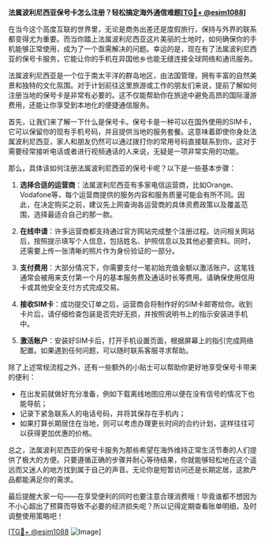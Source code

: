 **法属波利尼西亚保号卡怎么注册？轻松搞定海外通信难题[[TG💪+ @esim1088](https://t.me/s/esim1088)]**

在当今这个高度互联的世界里，无论是商务出差还是度假旅行，保持与外界的联系都变得尤为重要。而当你踏上法属波利尼西亚这片美丽的土地时，如何确保你的手机能够正常使用，成为了一个亟需解决的问题。幸运的是，现在有了法属波利尼西亚的保号卡服务，它能让你的手机在异国他乡也能无缝连接全球网络和通讯服务。

法属波利尼西亚是一个位于南太平洋的群岛地区，由法国管理，拥有丰富的自然美景和独特的文化氛围。对于计划前往这里旅游或工作的朋友们来说，提前了解如何注册当地的保号卡是非常有必要的。这不仅能帮助你在旅途中避免高昂的国际漫游费用，还能让你享受到本地化的便捷通信服务。

首先，让我们来了解一下什么是保号卡。保号卡是一种可以在国外使用的SIM卡，它可以保留你的现有手机号码，并且提供当地的服务套餐。这意味着即使你身处法属波利尼西亚，家人和朋友仍然可以通过拨打你的常用号码直接联系到你。这对于需要经常接听电话或者进行视频通话的人来说，无疑是一项非常实用的功能。

那么，具体该如何注册法属波利尼西亚的保号卡呢？以下是一些基本步骤：

1. **选择合适的运营商**：法属波利尼西亚有多家电信运营商，比如Orange、Vodafone等，每个运营商提供的服务内容和服务质量可能会有所不同。因此，在决定购买之前，建议先上网查询各运营商的具体资费政策以及覆盖范围，选择最适合自己的那一款。

2. **在线申请**：许多运营商都支持通过官方网站完成整个注册过程。访问相关网站后，按照提示填写个人信息，包括姓名、护照信息以及其他必要资料。同时，还需要上传一张清晰的照片作为身份验证的一部分。

3. **支付费用**：大部分情况下，你需要支付一笔初始充值金额以激活账户。这笔钱通常会被用来支付第一个月的基本服务费及通话时长等费用。请确保使用信用卡或其他安全支付方式完成交易。

4. **接收SIM卡**：成功提交订单之后，运营商会将制作好的SIM卡邮寄给你。收到卡片后，请仔细检查包装是否完好无损，并按照说明书上的指示安装进手机中。

5. **激活账户**：安装好SIM卡后，打开手机设置页面，根据屏幕上的指引完成网络配置。如果遇到任何问题，可以随时联系客服寻求帮助。

除了上述常规流程之外，还有一些额外的小贴士可以帮助你更好地享受保号卡带来的便利：

- 在出发前就做好充分准备，例如下载离线地图应用以便在没有信号的情况下也能导航；
- 记录下紧急联系人的电话号码，并将其保存在手机内；
- 如果打算长期居住在当地，则可以考虑办理更长时间的合约计划，这样往往可以获得更加优惠的价格。

总之，法属波利尼西亚的保号卡服务为那些希望在海外维持正常生活节奏的人们提供了极大的方便。只要遵循正确的步骤并耐心等待结果，你就能够轻松地在这个遥远而又迷人的地方找到属于自己的声音。无论你是短暂访问还是长期定居，这款产品都能满足你的需求。

最后提醒大家一句——在享受便利的同时也要注意合理消费哦！毕竟谁都不想因为不小心超出了预算而导致不必要的经济损失呢？所以记得定期查看账单明细，及时调整使用策略吧！

[[TG💪+ @esim1088](https://t.me/s/esim1088) ![Image](https://i.postimg.cc/4NQfJmqS/Snipaste-2025-05-13-00-14-12.png)]